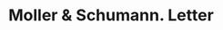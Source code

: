 ---
doi: 10.7916/D8PC4DH7
date_other: '1870'
date_other_textual: 1870-1879
form: correspondence
genre:
- Letters (correspondence)
name:
- Moller & Schumann
object_in_context_url: https://biggert.cul.columbia.edu/items/view/ave_biggert_00861
subject_hierarchical_geographic:
- New York, New York, United States
subject_name:
- Moller & Schumann
title: Moller & Schumann. Letter
sort_title: Moller & Schumann. Letter
call_number: ave_biggert_00861
coordinates:
- 40.69277777777778,-73.99027777777778
pid: ave_biggert_00861
identifiers: ave_biggert_00861
thumbnail: https://derivativo-2.library.columbia.edu/iiif/2/ldpd:345980/full/!256,256/0/native.jpg
permalink: "/items/ave_biggert_00861/"
layout: iiif-image-page
---